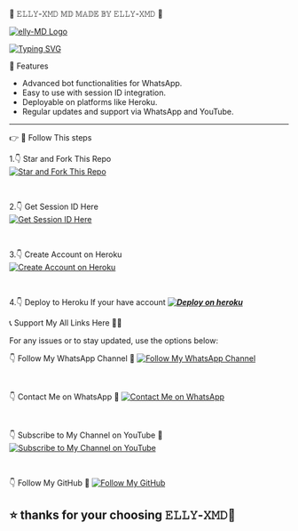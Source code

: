    🙏 𝙴𝙻𝙻𝚈-𝚇𝙼𝙳 𝕄𝔻 𝕄𝔸𝔻𝔼 𝔹𝕐 𝙴𝙻𝙻𝚈-𝚇𝙼𝙳 🌟 

[![elly-MD Logo](https://files.catbox.moe/5e4s1v.jpg)](https://whatsapp.com/channel/0029Vb2eknR59PwL1OK4wR24)

<a href="https://git.io/typing-svg"><img src="https://readme-typing-svg.demolab.com?font=Fira+Code&pause=1000&random=false&width=435&lines=𝑻𝑯𝑰𝑺+𝐈𝐒+𝙴𝙻𝙻𝚈-𝚇𝙼𝙳+𝑴𝑨𝑫𝑬+𝑩𝒀+ELLY+🇹🇿" alt="Typing SVG" /></a>

  🌟 Features 

- Advanced bot functionalities for WhatsApp.  
- Easy to use with session ID integration.  
- Deployable on platforms like Heroku.  
- Regular updates and support via WhatsApp and YouTube.

---

👉 🔗 Follow This steps

1.👇 Star and Fork This Repo  
[![Star and Fork This Repo](https://img.shields.io/static/v1?label=Star%20%26%20Fork%20This%20Repo&message=GitHub&color=181717&style=for-the-badge&logo=github&logoColor=white)](https://github.com/Kidorganic08/ELLY-XMD/fork)  

<br>

2.👇 Get Session ID Here  
[![Get Session ID Here](https://img.shields.io/static/v1?label=Session%20ID&message=Generate&color=FF4500&style=for-the-badge&logo=firefox&logoColor=white)](https://b-m-b-elly-xmd.onrender.com)  

<br>

3.👇 Create Account on Heroku  
[![Create Account on Heroku](https://img.shields.io/static/v1?label=Create%20Account&message=Heroku&color=430098&style=for-the-badge&logo=heroku&logoColor=white)](https://heroku.com)  

<br>

4.👇 Deploy to Heroku If your have account
***[![Deploy on heroku](https://www.herokucdn.com/deploy/button.svg)](https://dashboard.heroku.com/new?template=https://github.com/Kidorganic08/ELLY-XMD)***

 📞 Support My All Links Here 👋😎

For any issues or to stay updated, use the options below:  

👇 Follow My WhatsApp Channel 🤝 
[![Follow My WhatsApp Channel](https://img.shields.io/static/v1?label=Follow%20My%20WhatsApp%20Channel&message=follow&color=25D366&style=for-the-badge&logo=whatsapp&logoColor=white)](https://whatsapp.com/channel/0029Vb2eknR59PwL1OK4wR24)  

<br>

👇 Contact Me on WhatsApp  🤝
[![Contact Me on WhatsApp](https://img.shields.io/static/v1?label=Contact%20Me%20on%20WhatsApp&message=Message&color=25D366&style=for-the-badge&logo=whatsapp&logoColor=white)](https://wa.me/255683514508)  

<br>

👇 Subscribe to My Channel on YouTube 🤝 
[![Subscribe to My Channel on YouTube](https://img.shields.io/static/v1?label=Subscribe%20to%20My%20Channel&message=YouTube&color=FF0000&style=for-the-badge&logo=youtube&logoColor=white)](💯)  

<br>

👇 Follow My GitHub 🤝
[![Follow My GitHub](https://img.shields.io/static/v1?label=Follow%20My%20GitHub&message=GitHub&color=181717&style=for-the-badge&logo=github&logoColor=white)](🌐)  


## ⭐ thanks for your choosing 𝙴𝙻𝙻𝚈-𝚇𝙼𝙳🙏
